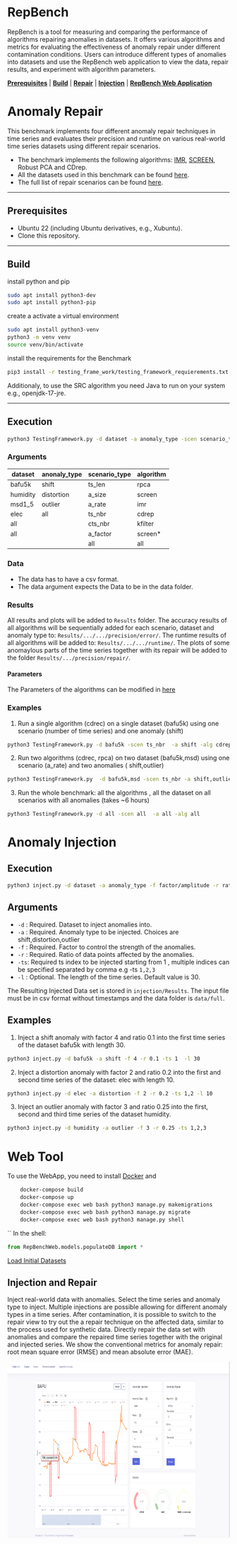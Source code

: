 # RepBench

RepBench is a tool for measuring and comparing the performance of algorithms repairing anomalies in datasets. It offers
various algorithms and metrics for evaluating the effectiveness of anomaly repair under different contamination
conditions. Users can introduce different types of anomalies into datasets and use the RepBench web application to view
the data, repair results, and experiment with algorithm parameters.

[**Prerequisites**](#prerequisites) | [**Build**](#build) | [**Repair**](#anomaly-repair) | [**Injection**](#anomaly-injection) 
| [**RepBench Web Application**](#web-tool)

# Anomaly Repair

This benchmark implements four different anomaly repair techniques in time series and evaluates their precision and
runtime on various real-world time series datasets using different repair scenarios.

- The benchmark implements the following
  algorithms: [IMR](https://www.vldb.org/pvldb/vol10/p1046-song.pdf), [SCREEN](https://dl.acm.org/doi/pdf/10.1145/2723372.2723730),
  Robust PCA and CDrep.
- All the datasets used in this benchmark can be
  found [here](https://github.com/althausLuca/RepairBenchmark/tree/master/data).
- The full list of repair scenarios can be
  found [here](https://github.com/althausLuca/RepBench/blob/master/testing_frame_work/scenarios/README.md).

___

## Prerequisites

- Ubuntu 22 (including Ubuntu derivatives, e.g., Xubuntu).
- Clone this repository.

___

## Build

install python and pip

```bash
sudo apt install python3-dev
sudo apt install python3-pip
```

create a activate a virtual environment

```bash
sudo apt install python3-venv
python3 -m venv venv
source venv/bin/activate
```

install the requirements for the Benchmark

```bash
pip3 install -r testing_frame_work/testing_framework_requierements.txt
```

Additionaly, to use the SRC algorithm you need Java to run on your system e.g., openjdk-17-jre.

___


## Execution

```bash
python3 TestingFramework.py -d dataset -a anomaly_type -scen scenario_type -alg algorithm
```

### Arguments

| dataset  | anonaly_type | scenario_type | algorithm | 
|----------|--------------|---------------|-----------| 
| bafu5k   | shift        | ts_len        | rpca      |
| humidity | distortion   | a_size        | screen    |
| msd1_5   | outlier      | a_rate        | imr       |
| elec     | all          | ts_nbr        | cdrep     |
| all      |              | cts_nbr       | kfilter   |
| all      |              | a_factor      | screen*   |
|          |              | all           | all       |


### Data

- The data has to have a csv format.
- The data argument expects the Data to be in the data folder.

### Results

All results and plots will be added to `Results` folder. The accuracy results of all algorithms will be sequentially
added for each scenario, dataset and anomaly type to: `Results/.../.../precision/error/`. The runtime results of all
algorithms will be added to: `Results/.../.../runtime/`. The plots of some anomaylous parts of the time series together
with its repair will be added to the folder `Results/.../precision/repair/`.

#### Parameters

The Parameters of the algorithms can be modified
in [here](https://github.com/althausLuca/RepBench/blob/master/repair/parameters.toml)

### Examples

1. Run a single algorithm (cdrec) on a single dataset (bafu5k) using one scenario (number of time series) and one
   anomaly (shift)

```bash
python3 TestingFramework.py -d bafu5k -scen ts_nbr  -a shift -alg cdrep
```

2. Run two algorithms (cdrec, rpca) on two dataset (bafu5k,msd) using one scenario (a_rate) and two anomalies (
   shift,outlier)

```bash
python3 TestingFramework.py  -d bafu5k,msd -scen ts_nbr -a shift,outlier -alg cdrep,rpca
```

3. Run the whole benchmark: all the algorithms , all the dataset on all scenarios with all anomalies (takes ~6 hours)

```bash
python3 TestingFramework.py -d all -scen all  -a all -alg all
```

# Anomaly Injection

## Execution

```bash
python3 inject.py -d dataset -a anomaly_type -f factor/amplitude -r rate -ts time_series [-l lenght ]
```

## Arguments

- `-d` : Required. Dataset to inject anomalies into.
- `-a` : Required. Anomaly type to be injected. Choices are shift,distortion,outlier
- `-f` : Required. Factor to control the strength of the anomalies.
- `-r` : Required. Ratio of data points affected by the anomalies.
- `-ts`: Required ts index to be injected starting from 1 , multiple indices can be specified separated by comma e.g
  -ts `1,2,3`
- `-l` : Optional. The length of the time series. Default value is 30.

The Resulting Injected Data set is stored in `injection/Results`.
The input file must be in csv format without timestamps and the data folder is `data/full`.

## Examples

1. Inject a shift anomaly with factor 4 and ratio 0.1 into the first time series of the dataset bafu5k with length 30.

```bash
python3 inject.py -d bafu5k -a shift -f 4 -r 0.1 -ts 1  -l 30
```

2. Inject a distortion anomaly with factor 2 and ratio 0.2 into the first and second time series of the dataset: elec
   with length 10.

```bash
python3 inject.py -d elec -a distortion -f 2 -r 0.2 -ts 1,2 -l 10
```

3. Inject an outlier anomaly with factor 3 and ratio 0.25 into the first, second and third time series of the dataset
   humidity.

```bash
python3 inject.py -d humidity -a outlier -f 3 -r 0.25 -ts 1,2,3 
```

# Web Tool

To use the WebApp, you need to install [Docker](https://docs.docker.com/engine/install/ubuntu/) and

```bash
    docker-compose build
    docker-compose up
    docker-compose exec web bash python3 manage.py makemigrations
    docker-compose exec web bash python3 manage.py migrate
    docker-compose exec web bash python3 manage.py shell
```

``
In the shell:
```python
from RepBenchWeb.models.populateDB import *
```

[Load Initial Datasets](https://github.com/althausLuca/RepBench/edit/master/RepBenchWeb/models/README.md)
## Injection and Repair

Inject real-world data with anomalies. Select the time series and anomaly type to inject. Multiple injections are
possible allowing for different anomaly types in a time series. After contamination, it is possible to switch to the
repair view to try out the a repair technique on the affected data, similar to the process used for synthetic data.
Directly repair the data set with anomalies and compare the repaired time series together with the original and injected
series.
We show the conventional metrics for anomaly repair: root mean square error (RMSE) and mean absolute error (MAE).


<img align="center" width="1100"  height="400" src="RepBenchWeb/plots/inject_and_repair.png">

[//]: # (## Optimization)

[//]: # (Run an experiment using Bayesian optimization on a set of synthetic data by defining the range of parameters to test and the optimization algorithm. Visualize the results by plotting the error being minimized and the specific parameter values used in each step of the optimization process.)

[//]: # ()

[//]: # (<img align="center" width="600"  height="400" src="screenshots/optimization.png">)

[//]: # ()













